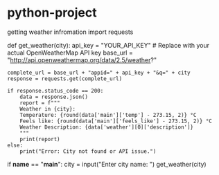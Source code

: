 # python-project
getting weather infromation
import requests

def get_weather(city):
    api_key = "YOUR_API_KEY"  # Replace with your actual OpenWeatherMap API key
    base_url = "http://api.openweathermap.org/data/2.5/weather?"

    complete_url = base_url + "appid=" + api_key + "&q=" + city 
    response = requests.get(complete_url)

    if response.status_code == 200:
        data = response.json()
        report = f"""
        Weather in {city}:
        Temperature: {round(data['main']['temp'] - 273.15, 2)} °C
        Feels like: {round(data['main']['feels_like'] - 273.15, 2)} °C
        Weather Description: {data['weather'][0]['description']}
        """
        print(report)
    else:
        print("Error: City not found or API issue.")

if __name__ == "__main__":
    city = input("Enter city name: ")
    get_weather(city)
